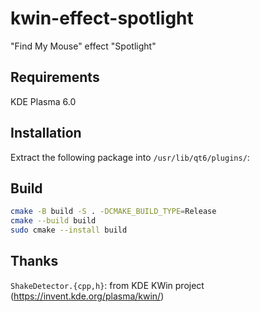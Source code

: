 # kwin-effect-spotlight
"Find My Mouse" effect "Spotlight"

## Requirements

KDE Plasma 6.0

## Installation

Extract the following package into `/usr/lib/qt6/plugins/`:

## Build

```bash
cmake -B build -S . -DCMAKE_BUILD_TYPE=Release
cmake --build build
sudo cmake --install build
```

## Thanks

`ShakeDetector.{cpp,h}`: from KDE KWin project (https://invent.kde.org/plasma/kwin/)
